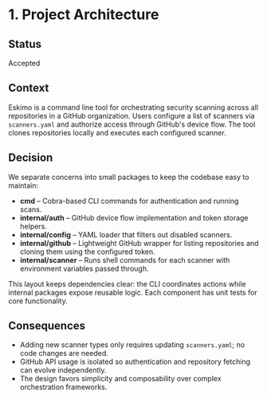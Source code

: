 # 1. Project Architecture

## Status
Accepted

## Context

Eskimo is a command line tool for orchestrating security scanning across all repositories in a GitHub organization. Users configure a list of scanners via `scanners.yaml` and authorize access through GitHub's device flow. The tool clones repositories locally and executes each configured scanner.

## Decision

We separate concerns into small packages to keep the codebase easy to maintain:

- **cmd** – Cobra-based CLI commands for authentication and running scans.
- **internal/auth** – GitHub device flow implementation and token storage helpers.
- **internal/config** – YAML loader that filters out disabled scanners.
- **internal/github** – Lightweight GitHub wrapper for listing repositories and cloning them using the configured token.
- **internal/scanner** – Runs shell commands for each scanner with environment variables passed through.

This layout keeps dependencies clear: the CLI coordinates actions while internal packages expose reusable logic. Each component has unit tests for core functionality.

## Consequences

- Adding new scanner types only requires updating `scanners.yaml`; no code changes are needed.
- GitHub API usage is isolated so authentication and repository fetching can evolve independently.
- The design favors simplicity and composability over complex orchestration frameworks.

